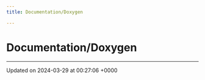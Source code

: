 ```yaml
---
title: Documentation/Doxygen

---
```


# Documentation/Doxygen








-------------------------------

Updated on 2024-03-29 at 00:27:06 +0000
